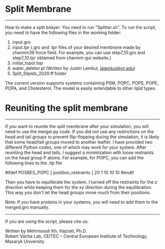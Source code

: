 # Split Membrane

***
How to make a split bilayer:
You need to run "Splitter.sh".
To run the script, you need to have the following files in the working folder: 
1. input.gro 
2. input.tpr
    (.gro and .tpr files of your desired membrane made by charmm36 force field. 
    For example, you can use step7_10.gro and step7_10.tpr obtained from charmm-gui website.)                                      
3. initial_topol.top                                                                                      
4. water_deletor.pl (Written by Justin Lemkul, jalemkul@vt.edu)                                           
5. Split_Slipids_2020.ff folder
                                                                      
The current version supports systems containing PSM, POPC, POPS, POPE, POPA, and Cholesterol.
The model is easily extendable to other lipid types.


# Reuniting the split membrane

***
If you want to reunite the split membrane after your simulation, you will need to use the merger.py code. If you did not use any restrictions on the head and tail groups to prevent flip-flopping during the simulation, it is likely that some head/tail groups moved to another leaflet. I have provided two different Python codes, one of which may work for your system. 
After reuniting the head and tails, I suggest a minimization with loose restraints on the head group P atoms. For example, for POPC, you can add the following lines to the .itp file

#ifdef POSRES_POPC
[ position_restraints ]
20 1 10 10 10
#endif

Then you have to equilibrate the system. I turned off the restraints for the z direction while keeping them for the xy direction during the equilibration. This way you don't let the head groups move much from their positions.

Note: If you have proteins in your systems, you will need to add them to the merged.gro manually.


***
If you are using the script, please cite us:                                            
                                                                                                       
Written by Mehrnoosh Kh. Hazrati, Ph.D.                                                                
Robert Vácha Lab, CEITEC – Central European Institute of Technology, Masaryk University     
